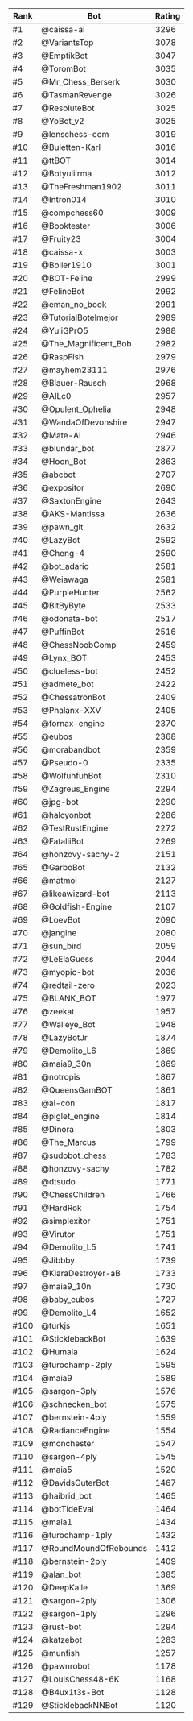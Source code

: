 Rank|Bot|Rating
---|---|---
#1|@caissa-ai|3296
#2|@VariantsTop|3078
#3|@EmptikBot|3047
#4|@ToromBot|3035
#5|@Mr_Chess_Berserk|3030
#6|@TasmanRevenge|3026
#7|@ResoluteBot|3025
#8|@YoBot_v2|3025
#9|@lenschess-com|3019
#10|@Buletten-Karl|3016
#11|@ttBOT|3014
#12|@Botyuliirma|3012
#13|@TheFreshman1902|3011
#14|@Intron014|3010
#15|@compchess60|3009
#16|@Booktester|3006
#17|@Fruity23|3004
#18|@caissa-x|3003
#19|@Boller1910|3001
#20|@BOT-Feline|2999
#21|@FelineBot|2992
#22|@eman_no_book|2991
#23|@TutorialBotelmejor|2989
#24|@YuliGPrO5|2988
#25|@The_Magnificent_Bob|2982
#26|@RaspFish|2979
#27|@mayhem23111|2976
#28|@Blauer-Rausch|2968
#29|@AILc0|2957
#30|@Opulent_Ophelia|2948
#31|@WandaOfDevonshire|2947
#32|@Mate-AI|2946
#33|@blundar_bot|2877
#34|@Hoon_Bot|2863
#35|@abcbot|2707
#36|@expositor|2690
#37|@SaxtonEngine|2643
#38|@AKS-Mantissa|2636
#39|@pawn_git|2632
#40|@LazyBot|2592
#41|@Cheng-4|2590
#42|@bot_adario|2581
#43|@Weiawaga|2581
#44|@PurpleHunter|2562
#45|@BitByByte|2533
#46|@odonata-bot|2517
#47|@PuffinBot|2516
#48|@ChessNoobComp|2459
#49|@Lynx_BOT|2453
#50|@clueless-bot|2452
#51|@admete_bot|2422
#52|@ChessatronBot|2409
#53|@Phalanx-XXV|2405
#54|@fornax-engine|2370
#55|@eubos|2368
#56|@morabandbot|2359
#57|@Pseudo-0|2335
#58|@WolfuhfuhBot|2310
#59|@Zagreus_Engine|2294
#60|@jpg-bot|2290
#61|@halcyonbot|2286
#62|@TestRustEngine|2272
#63|@FataliiBot|2269
#64|@honzovy-sachy-2|2151
#65|@GarboBot|2132
#66|@matmoi|2127
#67|@likeawizard-bot|2113
#68|@Goldfish-Engine|2107
#69|@LoevBot|2090
#70|@jangine|2080
#71|@sun_bird|2059
#72|@LeElaGuess|2044
#73|@myopic-bot|2036
#74|@redtail-zero|2023
#75|@BLANK_BOT|1977
#76|@zeekat|1957
#77|@Walleye_Bot|1948
#78|@LazyBotJr|1874
#79|@Demolito_L6|1869
#80|@maia9_30n|1869
#81|@notropis|1867
#82|@QueensGamBOT|1861
#83|@ai-con|1817
#84|@piglet_engine|1814
#85|@Dinora|1803
#86|@The_Marcus|1799
#87|@sudobot_chess|1783
#88|@honzovy-sachy|1782
#89|@dtsudo|1771
#90|@ChessChildren|1766
#91|@HardRok|1754
#92|@simplexitor|1751
#93|@Virutor|1751
#94|@Demolito_L5|1741
#95|@Jibbby|1739
#96|@KlaraDestroyer-aB|1733
#97|@maia9_10n|1730
#98|@baby_eubos|1727
#99|@Demolito_L4|1652
#100|@turkjs|1651
#101|@SticklebackBot|1639
#102|@Humaia|1624
#103|@turochamp-2ply|1595
#104|@maia9|1589
#105|@sargon-3ply|1576
#106|@schnecken_bot|1575
#107|@bernstein-4ply|1559
#108|@RadianceEngine|1554
#109|@monchester|1547
#110|@sargon-4ply|1545
#111|@maia5|1520
#112|@DavidsGuterBot|1467
#113|@haibrid_bot|1465
#114|@botTideEval|1464
#115|@maia1|1434
#116|@turochamp-1ply|1432
#117|@RoundMoundOfRebounds|1412
#118|@bernstein-2ply|1409
#119|@alan_bot|1385
#120|@DeepKalle|1369
#121|@sargon-2ply|1306
#122|@sargon-1ply|1296
#123|@rust-bot|1294
#124|@katzebot|1283
#125|@munfish|1257
#126|@pawnrobot|1178
#127|@LouisChess48-6K|1168
#128|@B4ux1t3s-Bot|1128
#129|@SticklebackNNBot|1120
